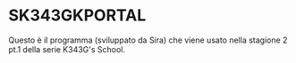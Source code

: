 # SK343GKPORTAL
Questo è il programma (sviluppato da Sira) che viene usato nella stagione 2 pt.1 della serie K343G's School.

